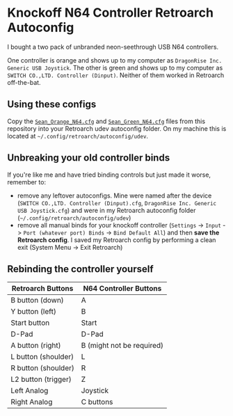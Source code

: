 # Knockoff N64 Controller Retroarch Autoconfig

I bought a two pack of unbranded neon-seethrough USB N64 controllers.

One controller is orange and shows up to my computer as `DragonRise Inc. Generic USB Joystick`. 
The other is green and shows up to my computer as `SWITCH CO.,LTD. Controller (Dinput)`.
Neither of them worked in Retroarch off-the-bat.

## Using these configs

Copy the [`Sean_Orange_N64.cfg`](./autoconfig/udev/Sean_Orange_N64.cfg) and [`Sean_Green_N64.cfg`](./autoconfig/udev/Sean_Green_N64.cfg) files from this repository into your Retroarch udev autoconfig folder. 
On my machine this is located at `~/.config/retroarch/autoconfig/udev`.

## Unbreaking your old controller binds

If you're like me and have tried binding controls but just made it worse, remember to:

- remove any leftover autoconfigs. Mine were named after the device (`SWITCH CO.,LTD. Controller (Dinput).cfg`, `DragonRise Inc. Generic USB Joystick.cfg`) and were in my Retroarch autoconfig folder (`~/.config/retroarch/autoconfig/udev`)
- remove all manual binds for your knockoff controller (`Settings` -> `Input` -> `Port (whatever port) Binds` -> `Bind Default All`) and then **save the Retroarch config**. I saved my Retroarch config by performing a clean exit (System Menu -> Exit Retroarch)

## Rebinding the controller yourself

| Retroarch Buttons     | N64 Controller Buttons      |
|-----------------------|-----------------------------|
| B button \(down\)     | A                           |
| Y button \(left\)     | B                           |
| Start button          | Start                       |
| D\-Pad                | D\-Pad                      |
| A button \(right\)    | B \(might not be required\) |
| L button \(shoulder\) | L                           |
| R button \(shoulder\) | R                           |
| L2 button \(trigger\) | Z                           |
| Left Analog           | Joystick                    |
| Right Analog          | C buttons                   |
